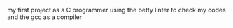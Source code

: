 my first project as a C programmer using the betty linter to check my codes and the gcc as a compiler
